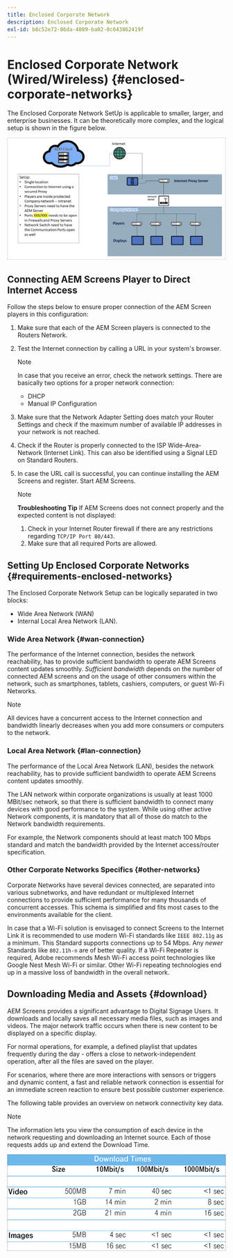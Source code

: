 ```yaml
---
title: Enclosed Corporate Network
description: Enclosed Corporate Network
exl-id: b8c52e72-86da-4089-ba02-0c643862419f
---
```

# Enclosed Corporate Network (Wired/Wireless) {#enclosed-corporate-networks}

The Enclosed Corporate Network SetUp is applicable to smaller, larger, and enterprise businesses. It can be theoretically more complex, and the logical setup is shown in the figure below.

![](/help/using/assets/enclosed-network-1.png)


## Connecting AEM Screens Player to Direct Internet Access

Follow the steps below to ensure proper connection of the AEM Screen players in this configuration:

1. Make sure that each of the AEM Screen players is connected to the Routers Network.
1. Test the Internet connection by calling a URL in your system's browser.

   >[!NOTE]
   >In case that you receive an error, check the network settings. There are basically two options for a proper network connection:
   >* DHCP
   >* Manual IP Configuration

1. Make sure that the Network Adapter Setting does match your Router Settings and check if the maximum number of available IP addresses in your network is not reached.

1. Check if the Router is properly connected to the ISP Wide-Area-Network (Internet Link). This can also be identified using a Signal LED on Standard Routers.
1. In case the URL call is successful, you can continue installing the AEM Screens and register. Start AEM Screens.

   >[!NOTE]
   >**Troubleshooting Tip**
   >If AEM Screens does not connect properly and the expected content is not displayed:
   >
   >1. Check in your Internet Router firewall if there are any restrictions regarding `TCP/IP Port 80/443`.
   >1. Make sure that all required Ports are allowed.

## Setting Up Enclosed Corporate Networks {#requirements-enclosed-networks}

The Enclosed Corporate Network Setup can be logically separated in two blocks:

* Wide Area Network (WAN) 
* Internal Local Area Network (LAN).

### Wide Area Network {#wan-connection}

The performance of the Internet connection, besides the network reachability, has to provide sufficient bandwidth to operate AEM Screens content updates smoothly.
*Sufficient bandwidth* depends on the number of connected AEM screens and on the usage of other consumers within the network, such as smartphones, tablets, cashiers, computers, or guest Wi-Fi Networks.

>[!NOTE]
>
>All devices have a concurrent access to the Internet connection and bandwidth linearly decreases when you add more consumers or computers to the network.

### Local Area Network {#lan-connection}

The performance of the Local Area Network (LAN), besides the network reachability, has to provide sufficient bandwidth to operate AEM Screens content updates smoothly. 

The LAN network within corporate organizations is usually at least 1000 MBit/sec network, so that there is sufficient bandwidth to connect many devices with good performance to the system. While using other active Network components, it is mandatory that all of those do match to the Network bandwidth requirements. 

For example, the Network components should at least match 100 Mbps standard and match the bandwidth provided by the Internet access/router specification.

### Other Corporate Networks Specifics {#other-networks}

Corporate Networks have several devices connected, are separated into various subnetworks, and have redundant or multiplexed Internet connections to provide sufficient performance for many thousands of concurrent accesses.
This schema is simplified and fits most cases to the environments available for the client.

In case that a Wi-Fi solution is envisaged to connect Screens to the Internet Link it is recommended to use modern Wi-Fi standards like `IEEE 802.11g` as a minimum. This Standard supports connections up to 54 Mbps. Any *newer* Standards like `802.11h-n` are of better quality. If a Wi-Fi Repeater is required, Adobe recommends Mesh Wi-Fi access point technologies like Google Nest Mesh Wi-Fi or similar.
Other Wi-Fi repeating technologies end up in a massive loss of bandwidth in the overall network.

## Downloading Media and Assets {#download}

AEM Screens provides a significant advantage to Digital Signage Users. It downloads and locally saves all necessary media files, such as images and videos. The major network traffic occurs when there is new content to be displayed on a specific display.

For normal operations, for example, a defined playlist that updates frequently during the day - offers a close to network-independent operation, after all the files are saved on the player.

For scenarios, where there are more interactions with sensors or triggers and dynamic content, a fast and reliable network connection is essential for an immediate screen reaction to ensure best possible customer experience.

The following table provides an overview on network connectivity key data.

>[!NOTE]
>The information lets you view the consumption of each device in the network requesting and downloading an Internet source. Each of those requests adds up and extend the Download Time.

![](/help/using/assets/enclosed-network-download.png)
